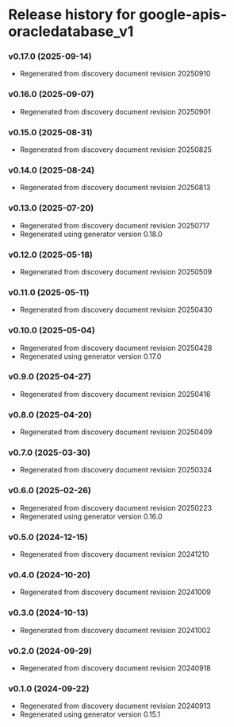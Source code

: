 # Release history for google-apis-oracledatabase_v1

### v0.17.0 (2025-09-14)

* Regenerated from discovery document revision 20250910

### v0.16.0 (2025-09-07)

* Regenerated from discovery document revision 20250901

### v0.15.0 (2025-08-31)

* Regenerated from discovery document revision 20250825

### v0.14.0 (2025-08-24)

* Regenerated from discovery document revision 20250813

### v0.13.0 (2025-07-20)

* Regenerated from discovery document revision 20250717
* Regenerated using generator version 0.18.0

### v0.12.0 (2025-05-18)

* Regenerated from discovery document revision 20250509

### v0.11.0 (2025-05-11)

* Regenerated from discovery document revision 20250430

### v0.10.0 (2025-05-04)

* Regenerated from discovery document revision 20250428
* Regenerated using generator version 0.17.0

### v0.9.0 (2025-04-27)

* Regenerated from discovery document revision 20250416

### v0.8.0 (2025-04-20)

* Regenerated from discovery document revision 20250409

### v0.7.0 (2025-03-30)

* Regenerated from discovery document revision 20250324

### v0.6.0 (2025-02-26)

* Regenerated from discovery document revision 20250223
* Regenerated using generator version 0.16.0

### v0.5.0 (2024-12-15)

* Regenerated from discovery document revision 20241210

### v0.4.0 (2024-10-20)

* Regenerated from discovery document revision 20241009

### v0.3.0 (2024-10-13)

* Regenerated from discovery document revision 20241002

### v0.2.0 (2024-09-29)

* Regenerated from discovery document revision 20240918

### v0.1.0 (2024-09-22)

* Regenerated from discovery document revision 20240913
* Regenerated using generator version 0.15.1

